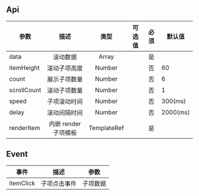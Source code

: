## Api

| 参数        |         描述         |    类型     | 可选值 | 必须 | 默认值   |
| ----------- | :------------------: | :---------: | :----: | :--: | -------- |
| data        |       滚动数据       |    Array    |        |  是  |          |
| itemHeight  |     滚动子项高度     |   Number    |        |  否  | 60       |
| count       |     展示子项数量     |   Number    |        |  否  | 6        |
| scrollCount |     滚动子项数量     |   Number    |        |  否  | 1        |
| speed       |     子项滚动时间     |   Number    |        |  否  | 300(ms)  |
| delay       |     滚动间隔时间     |   Number    |        |  否  | 2000(ms) |
| renderItem  | 内嵌 render 子项模板 | TemplateRef |        |  是  |          |

## Event

| 事件      |     描述     |   参数   |
| --------- | :----------: | :------: |
| itemClick | 子项点击事件 | 子项数据 |
